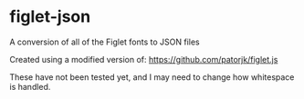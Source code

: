 # figlet-json

A conversion of all of the Figlet fonts to JSON files

Created using a modified version of: https://github.com/patorjk/figlet.js


These have not been tested yet, and I may need to change how whitespace is handled. 

